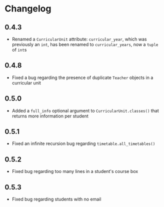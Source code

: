 # Changelog

## 0.4.3
* Renamed a `CurricularUnit` attribute: `curricular_year`, which was previously an `int`, has been renamed to `curricular_years`, now a `tuple` of `int`s

## 0.4.8
* Fixed a bug regarding the presence of duplicate `Teacher` objects in a curricular unit

## 0.5.0
* Added a `full_info` optional argument to `CurricularUnit.classes()` that returns more information per student

## 0.5.1
* Fixed an infinite recursion bug regarding `timetable.all_timetables()`

## 0.5.2
* Fixed bug regarding too many lines in a student's course box

## 0.5.3
* Fixed bug regarding students with no email